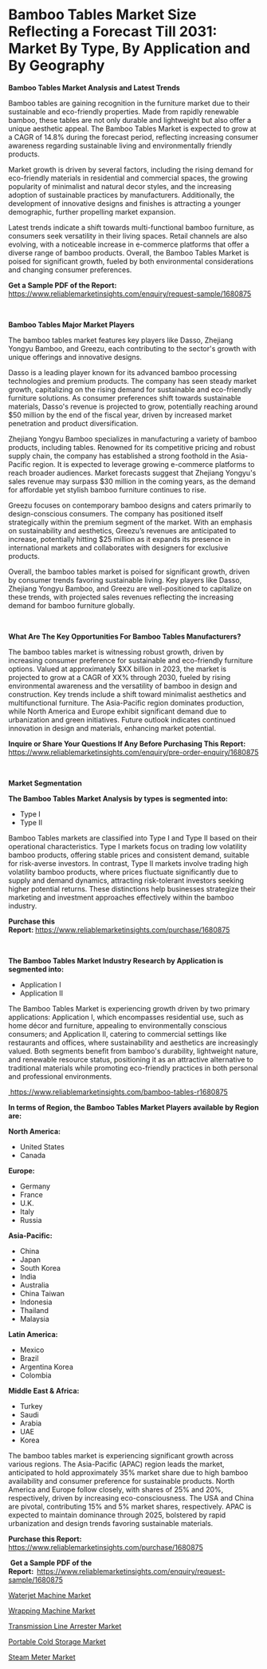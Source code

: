 <p><h1>Bamboo Tables Market Size Reflecting a Forecast Till 2031: Market By Type, By Application and By Geography</h1></p><p><strong>Bamboo Tables Market Analysis and Latest Trends</strong></p>
<p><p>Bamboo tables are gaining recognition in the furniture market due to their sustainable and eco-friendly properties. Made from rapidly renewable bamboo, these tables are not only durable and lightweight but also offer a unique aesthetic appeal. The Bamboo Tables Market is expected to grow at a CAGR of 14.8% during the forecast period, reflecting increasing consumer awareness regarding sustainable living and environmentally friendly products.</p><p>Market growth is driven by several factors, including the rising demand for eco-friendly materials in residential and commercial spaces, the growing popularity of minimalist and natural decor styles, and the increasing adoption of sustainable practices by manufacturers. Additionally, the development of innovative designs and finishes is attracting a younger demographic, further propelling market expansion.</p><p>Latest trends indicate a shift towards multi-functional bamboo furniture, as consumers seek versatility in their living spaces. Retail channels are also evolving, with a noticeable increase in e-commerce platforms that offer a diverse range of bamboo products. Overall, the Bamboo Tables Market is poised for significant growth, fueled by both environmental considerations and changing consumer preferences.</p></p>
<p><strong>Get a Sample PDF of the Report:&nbsp;</strong> <a href="https://www.reliablemarketinsights.com/enquiry/request-sample/1680875?utm_campaign=1512&utm_medium=2&utm_source=Github&utm_content=ia&utm_term=16122024&utm_id=bamboo-tables">https://www.reliablemarketinsights.com/enquiry/request-sample/1680875</a></p>
<p>&nbsp;</p>
<p><strong>Bamboo Tables Major Market Players</strong></p>
<p><p>The bamboo tables market features key players like Dasso, Zhejiang Yongyu Bamboo, and Greezu, each contributing to the sector's growth with unique offerings and innovative designs.</p><p>Dasso is a leading player known for its advanced bamboo processing technologies and premium products. The company has seen steady market growth, capitalizing on the rising demand for sustainable and eco-friendly furniture solutions. As consumer preferences shift towards sustainable materials, Dasso's revenue is projected to grow, potentially reaching around $50 million by the end of the fiscal year, driven by increased market penetration and product diversification.</p><p>Zhejiang Yongyu Bamboo specializes in manufacturing a variety of bamboo products, including tables. Renowned for its competitive pricing and robust supply chain, the company has established a strong foothold in the Asia-Pacific region. It is expected to leverage growing e-commerce platforms to reach broader audiences. Market forecasts suggest that Zhejiang Yongyu's sales revenue may surpass $30 million in the coming years, as the demand for affordable yet stylish bamboo furniture continues to rise.</p><p>Greezu focuses on contemporary bamboo designs and caters primarily to design-conscious consumers. The company has positioned itself strategically within the premium segment of the market. With an emphasis on sustainability and aesthetics, Greezu’s revenues are anticipated to increase, potentially hitting $25 million as it expands its presence in international markets and collaborates with designers for exclusive products.</p><p>Overall, the bamboo tables market is poised for significant growth, driven by consumer trends favoring sustainable living. Key players like Dasso, Zhejiang Yongyu Bamboo, and Greezu are well-positioned to capitalize on these trends, with projected sales revenues reflecting the increasing demand for bamboo furniture globally.</p></p>
<p>&nbsp;</p>
<p><strong>What Are The Key Opportunities For Bamboo Tables Manufacturers?</strong></p>
<p><p>The bamboo tables market is witnessing robust growth, driven by increasing consumer preference for sustainable and eco-friendly furniture options. Valued at approximately $XX billion in 2023, the market is projected to grow at a CAGR of XX% through 2030, fueled by rising environmental awareness and the versatility of bamboo in design and construction. Key trends include a shift toward minimalist aesthetics and multifunctional furniture. The Asia-Pacific region dominates production, while North America and Europe exhibit significant demand due to urbanization and green initiatives. Future outlook indicates continued innovation in design and materials, enhancing market potential.</p></p>
<p><strong>Inquire or Share Your Questions If Any Before Purchasing This Report:</strong> <a href="https://www.reliablemarketinsights.com/enquiry/pre-order-enquiry/1680875?utm_campaign=1512&utm_medium=2&utm_source=Github&utm_content=ia&utm_term=16122024&utm_id=bamboo-tables">https://www.reliablemarketinsights.com/enquiry/pre-order-enquiry/1680875</a></p>
<p>&nbsp;</p>
<p><strong>Market Segmentation</strong></p>
<p><strong>The Bamboo Tables Market Analysis by types is segmented into:</strong></p>
<p><ul><li>Type I</li><li>Type II</li></ul></p>
<p><p>Bamboo Tables markets are classified into Type I and Type II based on their operational characteristics. Type I markets focus on trading low volatility bamboo products, offering stable prices and consistent demand, suitable for risk-averse investors. In contrast, Type II markets involve trading high volatility bamboo products, where prices fluctuate significantly due to supply and demand dynamics, attracting risk-tolerant investors seeking higher potential returns. These distinctions help businesses strategize their marketing and investment approaches effectively within the bamboo industry.</p></p>
<p><strong>Purchase this Report:&nbsp;</strong><a href="https://www.reliablemarketinsights.com/purchase/1680875?utm_campaign=1512&utm_medium=2&utm_source=Github&utm_content=ia&utm_term=16122024&utm_id=bamboo-tables">https://www.reliablemarketinsights.com/purchase/1680875</a></p>
<p>&nbsp;</p>
<p><strong>The Bamboo Tables Market Industry Research by Application is segmented into:</strong></p>
<p><ul><li>Application I</li><li>Application II</li></ul></p>
<p><p>The Bamboo Tables Market is experiencing growth driven by two primary applications: Application I, which encompasses residential use, such as home décor and furniture, appealing to environmentally conscious consumers; and Application II, catering to commercial settings like restaurants and offices, where sustainability and aesthetics are increasingly valued. Both segments benefit from bamboo's durability, lightweight nature, and renewable resource status, positioning it as an attractive alternative to traditional materials while promoting eco-friendly practices in both personal and professional environments.</p></p>
<p><a href="https://www.reliablemarketinsights.com/bamboo-tables-r1680875?utm_campaign=1512&utm_medium=2&utm_source=Github&utm_content=ia&utm_term=16122024&utm_id=bamboo-tables">&nbsp;https://www.reliablemarketinsights.com/bamboo-tables-r1680875</a></p>
<p><strong>In terms of Region, the Bamboo Tables Market Players available by Region are:</strong></p>
<p>
    <p> <strong> North America: </strong>
        <ul>
            <li>United States</li>
            <li>Canada</li>
        </ul>
        </p> 
    <p> <strong> Europe: </strong>
        <ul>
            <li>Germany</li>
            <li>France</li>
            <li>U.K.</li>
            <li>Italy</li>
            <li>Russia</li>
        </ul>
        </p> 
    <p> <strong> Asia-Pacific: </strong>
        <ul>
            <li>China</li>
            <li>Japan</li>
            <li>South Korea</li>
            <li>India</li>
            <li>Australia</li>
            <li>China Taiwan</li>
            <li>Indonesia</li>
            <li>Thailand</li>
            <li>Malaysia</li>
        </ul>
        </p> 
    <p> <strong> Latin America: </strong>
        <ul>
            <li>Mexico</li>
            <li>Brazil</li>
            <li>Argentina Korea</li>
            <li>Colombia</li>
        </ul>
        </p> 
    <p> <strong> Middle East & Africa: </strong>
        <ul>
            <li>Turkey</li>
            <li>Saudi</li>
            <li>Arabia</li>
            <li>UAE</li>
            <li>Korea</li>
        </ul>
    </p>
    </p>
<p><p>The bamboo tables market is experiencing significant growth across various regions. The Asia-Pacific (APAC) region leads the market, anticipated to hold approximately 35% market share due to high bamboo availability and consumer preference for sustainable products. North America and Europe follow closely, with shares of 25% and 20%, respectively, driven by increasing eco-consciousness. The USA and China are pivotal, contributing 15% and 5% market shares, respectively. APAC is expected to maintain dominance through 2025, bolstered by rapid urbanization and design trends favoring sustainable materials.</p></p>
<p><strong>Purchase this Report: </strong><a href="https://www.reliablemarketinsights.com/purchase/1680875?utm_campaign=1512&utm_medium=2&utm_source=Github&utm_content=ia&utm_term=16122024&utm_id=bamboo-tables">https://www.reliablemarketinsights.com/purchase/1680875</a></p>
<p>&nbsp;<strong>Get a Sample PDF of the Report:&nbsp;&nbsp;</strong><a href="https://www.reliablemarketinsights.com/enquiry/request-sample/1680875?utm_campaign=1512&utm_medium=2&utm_source=Github&utm_content=ia&utm_term=16122024&utm_id=bamboo-tables">https://www.reliablemarketinsights.com/enquiry/request-sample/1680875</a></p>
<p><strong></strong></p>
<p><p><a href="https://www.linkedin.com/pulse/detailed-report-waterjet-machine-market-types-applications-clpce?utm_campaign=1512&utm_medium=2&utm_source=Github&utm_content=ia&utm_term=16122024&utm_id=bamboo-tables">Waterjet Machine Market</a></p><p><a href="https://www.linkedin.com/pulse/latest-market-research-indicates-rapid-growth-wrapping-e3q3e?utm_campaign=1512&utm_medium=2&utm_source=Github&utm_content=ia&utm_term=16122024&utm_id=bamboo-tables">Wrapping Machine Market</a></p><p><a href="https://www.linkedin.com/pulse/based-recent-analysis-transmission-line-arrester-market-dvwze?utm_campaign=1512&utm_medium=2&utm_source=Github&utm_content=ia&utm_term=16122024&utm_id=bamboo-tables">Transmission Line Arrester Market</a></p><p><a href="https://github.com/willjis/Market-Research-Report-List-1/blob/main/portable-cold-storage-market.md?utm_campaign=1512&utm_medium=2&utm_source=Github&utm_content=ia&utm_term=16122024&utm_id=bamboo-tables">Portable Cold Storage Market</a></p><p><a href="https://www.linkedin.com/pulse/competitive-landscape-steam-meter-market-analyzing-strengths-zpe7e?utm_campaign=1512&utm_medium=2&utm_source=Github&utm_content=ia&utm_term=16122024&utm_id=bamboo-tables">Steam Meter Market</a></p></p>